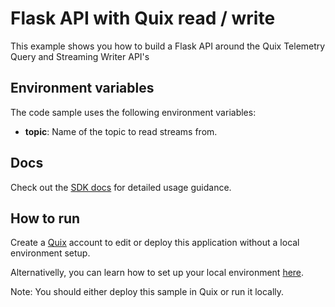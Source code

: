 # Flask API with Quix read / write

This example shows you how to build a Flask API around the Quix Telemetry Query and Streaming Writer API's

## Environment variables

The code sample uses the following environment variables:

- **topic**: Name of the topic to read streams from.

## Docs

Check out the [SDK docs](https://quix.ai/docs/sdk/introduction.html) for detailed usage guidance.

## How to run
Create a [Quix](https://portal.platform.quix.ai/self-sign-up?xlink=github) account to edit or deploy this application without a local environment setup.

Alternativelly, you can learn how to set up your local environment [here](https://quix.ai/docs/sdk/python-setup.html).

Note: You should either deploy this sample in Quix or run it locally.